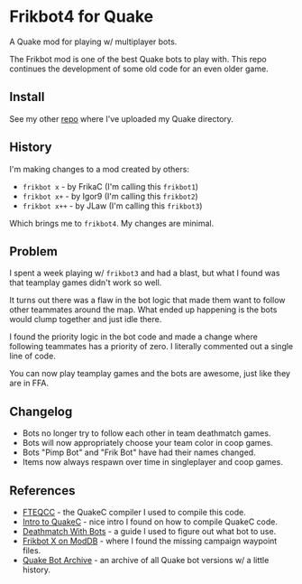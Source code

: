 # Frikbot4 for Quake

A Quake mod for playing w/ multiplayer bots.

The Frikbot mod is one of the best Quake bots to play with.  This repo continues the development of some old code for an even older game.

## Install

See my other [repo](https://github.com/whipowill/quake-dir) where I've uploaded my Quake directory.

## History

I'm making changes to a mod created by others:

- ``frikbot x`` - by FrikaC (I'm calling this ``frikbot1``)
- ``frikbot x+`` - by Igor9 (I'm calling this ``frikbot2``)
- ``frikbot x++`` - by JLaw (I'm calling this ``frikbot3``)

Which brings me to ``frikbot4``.  My changes are minimal.

## Problem

I spent a week playing w/ ``frikbot3`` and had a blast, but what I found was that teamplay games didn't work so well.

It turns out there was a flaw in the bot logic that made them want to follow other teammates around the map.  What ended up happening is the bots would clump together and just idle there.

I found the priority logic in the bot code and made a change where following teammates has a priority of zero.  I literally commented out a single line of code.

You can now play teamplay games and the bots are awesome, just like they are in FFA.

## Changelog

- Bots no longer try to follow each other in team deathmatch games.
- Bots will now appropriately choose your team color in coop games.
- Bots "Pimp Bot" and "Frik Bot" have had their names changed.
- Items now always respawn over time in singleplayer and coop games.

## References

- [FTEQCC](https://www.fteqcc.org/) - the QuakeC compiler I used to compile this code.
- [Intro to QuakeC](https://codedocs.org/what-is/quakec) - nice intro I found on how to compile QuakeC code.
- [Deathmatch With Bots](https://steamcommunity.com/sharedfiles/filedetails/?id=123626484) - a guide I used to figure out what bot to use.
- [Frikbot X on ModDB](https://www.moddb.com/mods/frikbot-x) - where I found the missing campaign waypoint files.
- [Quake Bot Archive](https://github.com/Jason2Brownlee/QuakeBotArchive) - an archive of all Quake bot versions w/ a little history.